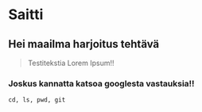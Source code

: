 # Saitti
## Hei maailma harjoitus tehtävä

 >Testitekstia Lorem Ipsum!!

### Joskus kannatta katsoa googlesta vastauksia!!
`cd, ls, pwd, git `
